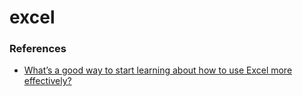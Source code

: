 excel
=====

### References

-   [What’s a good way to start learning about how to use Excel more effectively?](https://twitter.com/TaylorPearsonMe/status/1202730370619318272)
